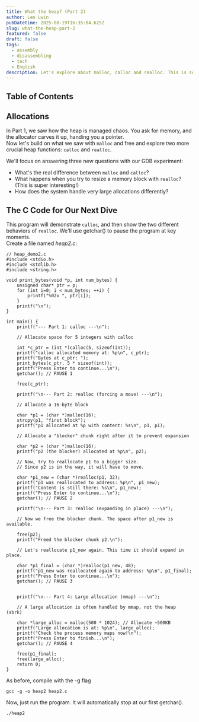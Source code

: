 ```yaml
---
title: What the heap? (Part 2)
author: Leo Lwin
pubDatetime: 2025-08-19T16:35:04.625Z
slug: what-the-heap-part-2
featured: false
draft: false
tags:
  - assembly
  - disassembling
  - tech
  - English
description: Let's explore about malloc, calloc and realloc. This is second part.
---
```


## Table of Contents

## Allocations 
In Part 1, we saw how the heap is managed chaos. You ask for memory, and the allocator carves it up, handing you a pointer.  
Now let's build on what we saw with `malloc` and free and explore two more crucial heap functions: `calloc` and `realloc`.  
  
We'll focus on answering three new questions with our GDB experiment:  
- What's the real difference between `malloc` and `calloc`?
- What happens when you try to resize a memory block with `realloc`? (This is super interesting!)
- How does the system handle very large allocations differently?
  
## The C Code for Our Next Dive
This program will demonstrate `calloc`, and then show the two different behaviors of `realloc`. We'll use getchar() to pause the program at key moments.  
Create a file named *heap2.c*:  
```
// heap_demo2.c
#include <stdio.h>
#include <stdlib.h>
#include <string.h>

void print_bytes(void *p, int num_bytes) {
    unsigned char* ptr = p;
    for (int i=0; i < num_bytes; ++i) {
        printf("%02x ", ptr[i]);
    }
    printf("\n");
}

int main() {
    printf("--- Part 1: calloc ---\n");

    // Allocate space for 5 integers with calloc

    int *c_ptr = (int *)calloc(5, sizeof(int));
    printf("calloc allocated memory at: %p\n", c_ptr);
    printf("Bytes at c_ptr: ");
    print_bytes(c_ptr, 5 * sizeof(int));
    printf("Press Enter to continue...\n");
    getchar(); // PAUSE 1

    free(c_ptr);

    printf("\n--- Part 2: realloc (forcing a move) ---\n");

    // Allocate a 16-byte block

    char *p1 = (char *)malloc(16);
    strcpy(p1, "first block");
    printf("p1 allocated at %p with content: %s\n", p1, p1);

    // Allocate a "blocker" chunk right after it to prevent expansion

    char *p2 = (char *)malloc(16);
    printf("p2 (the blocker) allocated at %p\n", p2);

    // Now, try to reallocate p1 to a bigger size.
    // Since p2 is in the way, it will have to move.

    char *p1_new = (char *)realloc(p1, 32);
    printf("p1 was reallocated to address: %p\n", p1_new);
    printf("Content is still there: %s\n", p1_new);
    printf("Press Enter to continue...\n");
    getchar(); // PAUSE 2

    printf("\n--- Part 3: realloc (expanding in place) ---\n");

    // Now we free the blocker chunk. The space after p1_new is available.

    free(p2);
    printf("Freed the blocker chunk p2.\n");

    // Let's reallocate p1_new again. This time it should expand in place.

    char *p1_final = (char *)realloc(p1_new, 48);
    printf("p1_new was reallocated again to address: %p\n", p1_final);
    printf("Press Enter to continue...\n");
    getchar(); // PAUSE 3


    printf("\n--- Part 4: Large allocation (mmap) ---\n");

    // A large allocation is often handled by mmap, not the heap (sbrk)

    char *large_alloc = malloc(500 * 1024); // Allocate ~500KB
    printf("Large allocation is at: %p\n", large_alloc);
    printf("Check the process memory maps now!\n");
    printf("Press Enter to finish...\n");
    getchar(); // PAUSE 4

    free(p1_final);
    free(large_alloc);
    return 0;
}
```
  
As before, compile with the -g flag
```
gcc -g -o heap2 heap2.c
```
Now, just run the program. It will automatically stop at our first getchar().
```
./heap2
```
